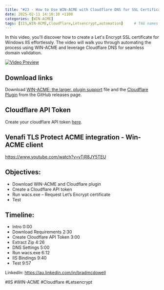 ```yaml
---
title: "#23 - How to Use WIN-ACME with Cloudflare DNS for SSL Certificate Automation"
date: 2025-02-11 14:10:10 +1100
categories: [WIN-ACME]
tags: [IIS,WIN-ACME,Cloudflare,Letsencrypt,automation]     # TAG names should always be lowercase
---
```

In this video, you'll discover how to create a Let's Encrypt SSL certificate for Windows IIS effortlessly. The video will walk you through automating the process using WIN-ACME and leverage Cloudflare DNS for seamless domain validation.

[![Video Preview](https://i.ytimg.com/vi/rJ6dVavJsTc/maxresdefault.jpg)](https://www.youtube.com/watch?v=rJ6dVavJsTc)

## Download links
Download [WIN-ACME: the larger, plugin support](https://www.win-acme.com/) file and the [Cloudflare Plugin](https://github.com/win-acme/win-acme/releases/) from the GitHub releases page.

## Cloudflare API Token
Create your cloudflare API token [here](https://dash.cloudflare.com/profile/api-tokens).

## Venafi TLS Protect ACME integration - Win-ACME client
https://www.youtube.com/watch?v=vTjR8JY5TEU

## Objectives:
- Download WIN-ACME and Cloudflare plugin
- Create a Cloudflare API token
- Run wacs.exe – Request Let’s Encrypt certificate
- Test

## Timeline:
- Intro 0:00
- Download Requirements 2:30
- Create Cloudflare API Token 3:00
- Extract Zip 4:26
- DNS Settings 5:00
- Run wacs.exe 6:12
- IIS Bindings 9:40
- Test 9:57

LinkedIn: https://au.linkedin.com/in/bradmcdowell

#IIS #WIN-ACME #Cloudflare #Letsencrypt
